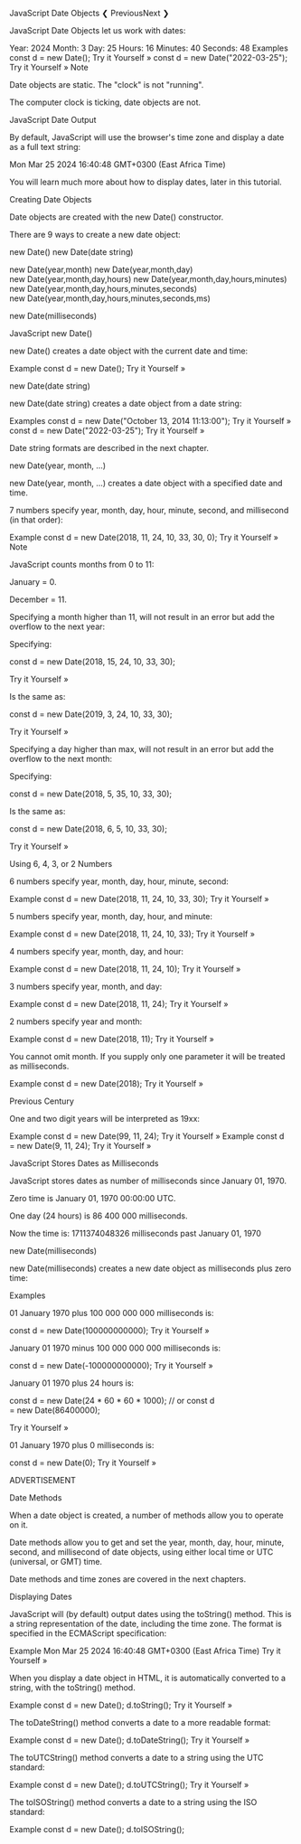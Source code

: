JavaScript Date Objects
❮ PreviousNext ❯


JavaScript Date Objects let us work with dates:



Year: 2024 Month: 3 Day: 25 Hours: 16 Minutes: 40 Seconds: 48
Examples
const d = new Date();
Try it Yourself »
const d = new Date("2022-03-25");
Try it Yourself »
Note

Date objects are static. The "clock" is not "running".

The computer clock is ticking, date objects are not.


JavaScript Date Output

By default, JavaScript will use the browser's time zone and display a date as a full text string:

Mon Mar 25 2024 16:40:48 GMT+0300 (East Africa Time)

You will learn much more about how to display dates, later in this tutorial.


Creating Date Objects

Date objects are created with the new Date() constructor.

There are 9 ways to create a new date object:

new Date()
new Date(date string)

new Date(year,month)
new Date(year,month,day)
new Date(year,month,day,hours)
new Date(year,month,day,hours,minutes)
new Date(year,month,day,hours,minutes,seconds)
new Date(year,month,day,hours,minutes,seconds,ms)

new Date(milliseconds)


JavaScript new Date()

new Date() creates a date object with the current date and time:

Example
const d = new Date();
Try it Yourself »

new Date(date string)

new Date(date string) creates a date object from a date string:

Examples
const d = new Date("October 13, 2014 11:13:00");
Try it Yourself »
const d = new Date("2022-03-25");
Try it Yourself »

Date string formats are described in the next chapter.


new Date(year, month, ...)

new Date(year, month, ...) creates a date object with a specified date and time.

7 numbers specify year, month, day, hour, minute, second, and millisecond (in that order):

Example
const d = new Date(2018, 11, 24, 10, 33, 30, 0);
Try it Yourself »
Note

JavaScript counts months from 0 to 11:

January = 0.

December = 11.

Specifying a month higher than 11, will not result in an error but add the overflow to the next year:

Specifying:

const d = new Date(2018, 15, 24, 10, 33, 30);

Try it Yourself »

Is the same as:

const d = new Date(2019, 3, 24, 10, 33, 30);

Try it Yourself »

Specifying a day higher than max, will not result in an error but add the overflow to the next month:

Specifying:

const d = new Date(2018, 5, 35, 10, 33, 30);

Is the same as:

const d = new Date(2018, 6, 5, 10, 33, 30);

Try it Yourself »

Using 6, 4, 3, or 2 Numbers

6 numbers specify year, month, day, hour, minute, second:

Example
const d = new Date(2018, 11, 24, 10, 33, 30);
Try it Yourself »

5 numbers specify year, month, day, hour, and minute:

Example
const d = new Date(2018, 11, 24, 10, 33);
Try it Yourself »

4 numbers specify year, month, day, and hour:

Example
const d = new Date(2018, 11, 24, 10);
Try it Yourself »

3 numbers specify year, month, and day:

Example
const d = new Date(2018, 11, 24);
Try it Yourself »

2 numbers specify year and month:

Example
const d = new Date(2018, 11);
Try it Yourself »

You cannot omit month. If you supply only one parameter it will be treated as milliseconds.

Example
const d = new Date(2018);
Try it Yourself »

Previous Century

One and two digit years will be interpreted as 19xx:

Example
const d = new Date(99, 11, 24);
Try it Yourself »
Example
const d = new Date(9, 11, 24);
Try it Yourself »

JavaScript Stores Dates as Milliseconds

JavaScript stores dates as number of milliseconds since January 01, 1970.

Zero time is January 01, 1970 00:00:00 UTC.

One day (24 hours) is 86 400 000 milliseconds.

Now the time is: 1711374048326 milliseconds past January 01, 1970


new Date(milliseconds)

new Date(milliseconds) creates a new date object as milliseconds plus zero time:

Examples

01 January 1970 plus 100 000 000 000 milliseconds is:

const d = new Date(100000000000);
Try it Yourself »

January 01 1970 minus 100 000 000 000 milliseconds is:

const d = new Date(-100000000000);
Try it Yourself »

January 01 1970 plus 24 hours is:

const d = new Date(24 * 60 * 60 * 1000);
// or
const d = new Date(86400000);

Try it Yourself »

01 January 1970 plus 0 milliseconds is:

const d = new Date(0);
Try it Yourself »

ADVERTISEMENT

Date Methods

When a date object is created, a number of methods allow you to operate on it.

Date methods allow you to get and set the year, month, day, hour, minute, second, and millisecond of date objects, using either local time or UTC (universal, or GMT) time.

Date methods and time zones are covered in the next chapters.


Displaying Dates

JavaScript will (by default) output dates using the toString() method. This is a string representation of the date, including the time zone. The format is specified in the ECMAScript specification:

Example
Mon Mar 25 2024 16:40:48 GMT+0300 (East Africa Time)
Try it Yourself »

When you display a date object in HTML, it is automatically converted to a string, with the toString() method.

Example
const d = new Date();
d.toString();
Try it Yourself »

The toDateString() method converts a date to a more readable format:

Example
const d = new Date();
d.toDateString();
Try it Yourself »

The toUTCString() method converts a date to a string using the UTC standard:

Example
const d = new Date();
d.toUTCString();
Try it Yourself »

The toISOString() method converts a date to a string using the ISO standard:

Example
const d = new Date();
d.toISOString();

